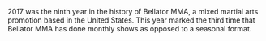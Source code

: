 2017 was the ninth year in the history of Bellator MMA, a mixed martial arts promotion based in the United States. This year marked the third time that Bellator MMA has done monthly shows as opposed to a seasonal format.
